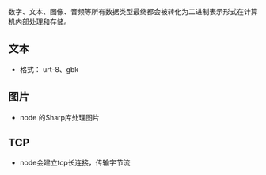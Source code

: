 数字、文本、图像、音频等所有数据类型最终都会被转化为二进制表示形式在计算机内部处理和存储。

## 文本

- 格式： urt-8、gbk

## 图片

- node 的Sharp库处理图片

## TCP

- node会建立tcp长连接，传输字节流